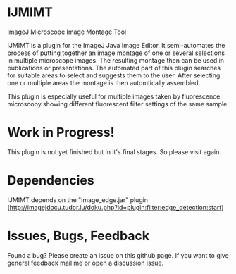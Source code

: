 IJMIMT
============
ImageJ Microscope Image Montage Tool

IJMIMT is a plugin for the ImageJ Java Image Editor. It semi-automates the process of putting together an image montage of one or several selections in multiple microscope images. The resulting montage then can be used in publications or presentations.
The automated part of this plugin searches for suitable areas to select and suggests them to the user. After selecting one or multiple areas the montage is then automtically assembled.

This plugin is especially useful for multiple images taken by fluorescence microscopy showing different fluorescent filter settings of the same sample.

Work in Progress!
============
This plugin is not yet finished but in it's final stages. So please visit again.

Dependencies
============
IJMIMT depends on the "image_edge.jar" plugin (http://imagejdocu.tudor.lu/doku.php?id=plugin:filter:edge_detection:start)

Issues, Bugs, Feedback
============
Found a bug? Please create an issue on this github page. If you want to give general feedback mail me or open a discussion issue.
